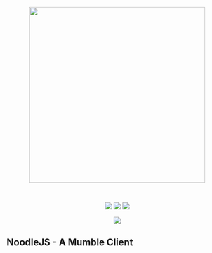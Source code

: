<div align="center">
    <p>
        <img width="400px" src="http://i.imgur.com/qCjY5JI.png"/>
    </p>
    <br>
    <p>
        <a href="https://www.npmjs.com/package/noodle-js" title="dependencies status"><img src="https://img.shields.io/npm/v/noodle-js.svg"/></a>
        <a href="https://www.npmjs.com/package/noodle-js" title="dependencies status"><img src="https://img.shields.io/npm/dt/noodle-js.svg"/></a>
        <a href="https://david-dm.org/Gielert/NoodleJS" title="dependencies status"><img src="https://david-dm.org/Gielert/NoodleJS/status.svg"/></a>
    </p>
    <p>
        <a href="https://www.npmjs.com/package/noodle-js">
        <img src="https://nodei.co/npm/noodle-js.png?downloads=true&stars=true">
        </a>
    </p>
</div>

## NoodleJS - A Mumble Client